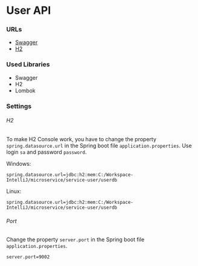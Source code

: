 # User API

### URLs

* [Swagger](http://localhost:9002/users/swagger)
* [H2](http://localhost:9002/users/h2)

### Used Libraries

- Swagger
- H2
- Lombok

### Settings

###### H2

To make H2 Console work, you have to change the property `spring.datasource.url` in the Spring boot file `application.properties`. Use login `sa` and password `password`.

Windows:
```
spring.datasource.url=jdbc:h2:mem:C:/Workspace-IntelliJ/microservice/service-user/userdb
```

Linux:
```
spring.datasource.url=jdbc:h2:mem:C:/Workspace-IntelliJ/microservice/service-user/userdb
```

###### Port

Change the property `server.port` in the Spring boot file `application.properties`.

```
server.port=9002
```